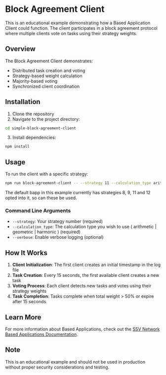 # Block Agreement Client

This is an educational example demonstrating how a Based Application Client could function. The client participates in a block agreement protocol where multiple clients vote on tasks using their strategy weights.

## Overview

The Block Agreement Client demonstrates:

- Distributed task creation and voting
- Strategy-based weight calculation
- Majority-based voting
- Synchronized client coordination

## Installation

1. Clone the repository
2. Navigate to the project directory:

```bash
cd simple-block-agreement-client
```

3. Install dependencies:

```bash
npm install
```

## Usage

To run the client with a specific strategy:

```bash
npm run block-agreement-client -- --strategy 11 --calculation_type arithmetic
```

The default bapp in this example currently has strategies 8, 9, 11 and 12 opted into it, so can these be used.

### Command Line Arguments

- `--strategy`: Your strategy number (required)
- `--calculation_type`: The calculation type you wish to use ( arithmetic | geometric | harmonic ) (required)
- `--verbose`: Enable verbose logging (optional)

## How It Works

1. **Client Initialization**: The first client creates an initial timestamp in the log file
2. **Task Creation**: Every 15 seconds, the first available client creates a new task
3. **Voting Process**: Each client detects new tasks and votes using their strategy weights
4. **Task Completion**: Tasks complete when total weight > 50% or expire after 15 seconds

## Learn More

For more information about Based Applications, check out the [SSV Network Based Applications Documentation](https://docs.ssv.network/based-applications/).

## Note

This is an educational example and should not be used in production without proper security considerations and testing.
